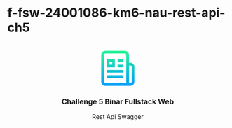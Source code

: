 # f-fsw-24001086-km6-nau-rest-api-ch5
<div id="top"></div>

<br />
<div align="center">
    <img src="docs/logo_rm.png" alt="Logo" width="80" height="80">
  </a>

  <h3 align="center">Challenge 5 Binar Fullstack Web</h3>

  <p align="center">Rest Api Swagger</p>
</div>
